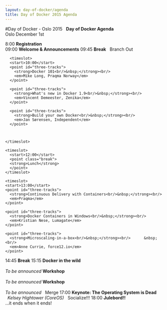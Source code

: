 ```yaml
---
layout: day-of-docker/agenda
title: Day of Docker 2015 Agenda
---
```

#Day of Docker - Oslo 2015
<agenda>
  <timeslot>
    <start>&nbsp;</start>
    <point class="header">
      <strong>Day of Docker Agenda</strong><br/>
      Oslo December 1st
    </point>
  </timeslot>

  <timeslot>
    <start>8:00</start>
    <point><strong>Registration</strong><br/></point>
  </timeslot>

  <timeslot>
    <start>09:00</start>
    <point><strong>Welcome &amp; Announcements</strong></point>
  </timeslot>

  <timeslot>
    <start>09:45</start>
    <point class="break">
    <strong>Break</strong>
    </point>
  </timeslot>

  <timeslot>
    <start>&nbsp;</start>
    <point class="header">
      Branch Out
    </point>
  </timeslot>

      <timeslot>
      <start>10:00</start>
      <point id="three-tracks">
        <strong>Docker 101<br/>&nbsp;</strong><br/>
        <em>Mike Long, Praqma Norway</em>
      </point>

      <point id="three-tracks">
        <strong>What's new in Docker 1.9<br/>&nbsp;</strong><br/>
        <em>Vincent Demeester, Zenika</em>
      </point>

      <point id="three-tracks">
        <strong>Build your own Docker<br/>&nbsp;</strong><br/>
        <em>Jan Sørensen, Independent</em>
      </point>



    </timeslot>

    <timeslot>
      <start>12:00</start>
      <point class="break">
      <strong>Lunch</strong>
      </point>
    </timeslot>

    <timeslot>
    <start>13:00</start>
    <point id="three-tracks">
      <strong>Continuous Delivery with Containers<br/>&nbsp;</strong><br/>
      <em>Praqma</em>
    </point>

    <point id="three-tracks">
      <strong>Docker Containers in Windows<br/>&nbsp;</strong><br/>
      <em>Kristian Nese, Lumagate</em>
    </point>

    <point id="three-tracks">
      <strong>Microscaling-in-a-box<br/>&nbsp;</strong><br/>      &nbsp;<br/>
      <em>Anne Currie, force12.io</em>
    </point>

  </timeslot>

  <timeslot>
    <start>14:45</start>
    <point class="break">
    <strong>Break</strong>
    </point>
  </timeslot>


  <timeslot>
  <start>15:15</start>
  <point id="three-tracks">
    <strong>Docker in the wild<br/>&nbsp;</strong><br/>
    <em>To be announced</em>
  </point>

  <point id="three-tracks">
    <strong>Workshop<br/>&nbsp;</strong><br/>
    <em>To be announced</em>
  </point>

  <point id="three-tracks">
    <strong>Workshop<br/>&nbsp;</strong><br/>
    <em>To be announced</em>
  </point>

</timeslot>

<timeslot>
  <start>&nbsp;</start>
  <point class="header">
    Merge
  </point>
</timeslot>

  <timeslot>
    <start>17:00</start>
    <point>
      <strong>Keynote: The Operating System is Dead<br/>&nbsp;</strong>
      <em>Kelsey Hightower (CoreOS)</em>
    </point>
  </timeslot>

  <timeslot>
    <start>&nbsp;</start>
    <point class="header">
      Socialize!!!
    </point>
  </timeslot>

  <timeslot>
    <start>18:00</start>
    <point>
      <strong>Julebord!!</strong><br/>
...it ends when it ends!
    </point>
  </timeslot>
